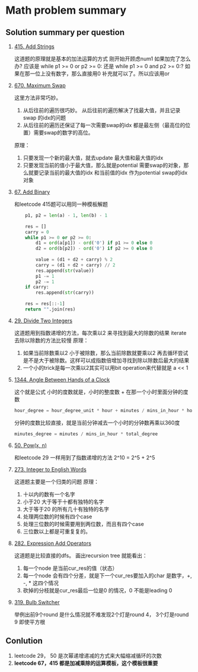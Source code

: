 # Math problem summary

## Solution summary per question

1. [415. Add Strings](https://leetcode.com/problems/add-strings/)

    这道题的原理就是基本的加法运算的方式
    刚开始开顾虑num1 如果加完了怎么办?
    应该是 while p1 >= 0 or p2 >= 0:   还是 while p1 >= 0 and p2 >= 0:?
    如果在那一位上没有数字，那么直接用0 补充就可以了。所以应该用or

2. [670. Maximum Swap](https://leetcode.com/problems/maximum-swap/)

    这里方法非常巧妙。
    1. 从后往前的遍历很巧妙。 从后往前的遍历解决了找最大值，并且记录swap 的idx的问题
    2. 从后往前的遍历还保证了每一次需要swap的idx 都是最左侧（最高位的位置）需要swap的数字的高位。

    原理：
    1. 只要发现一个新的最大值，就去update 最大值和最大值的idx
    2. 只要发现当前的值小于最大值，那么就是potential 需要swap的对象，那么就要记录当前的最大值的idx 和当前值的idx 作为potential swap的idx对象

3. [67. Add Binary](https://leetcode.com/problems/add-binary/)

    和leetcode 415题可以用同一种模板解题

    ```python
        p1, p2 = len(a) - 1, len(b) - 1
        
        res = []
        carry = 0
        while p1 >= 0 or p2 >= 0:
            d1 = ord(a[p1]) - ord('0') if p1 >= 0 else 0
            d2 = ord(b[p2]) - ord('0') if p2 >= 0 else 0
            
            value = (d1 + d2 + carry) % 2
            carry = (d1 + d2 + carry) // 2
            res.append(str(value))
            p1 -= 1
            p2 -= 1
        if carry:
            res.append(str(carry))
        
        res = res[::-1]
        return "".join(res)
    ```

4. [29. Divide Two Integers](https://leetcode.com/problems/divide-two-integers/)

    这道题用到指数递增的方法，每次乘以2 来寻找到最大的除数的结果
    iterate 去除以除数的方法比较慢
    原理：
    1. 如果当前除数乘以2 小于被除数，那么当前除数就要乘以2 再去循环尝试是不是大于被除数。这样可以成指数倍增加寻找到除以除数后最大的结果
    2. 一个小的trick是每一次乘以2其实可以用bit operation来代替就是 a << 1

5. [1344. Angle Between Hands of a Clock](https://leetcode.com/problems/angle-between-hands-of-a-clock/)

    这个就是公式
    小时的度数就是，小时的整度数 + 在那一个小时里面分钟的度数

    ```python
    hour_degree = hour_degree_unit * hour + minutes / mins_in_hour * hour_degree_unit
    ```

    分钟的度数比较直接，就是当前分钟减去一个小时的分钟数再乘以360度

    ```python
    minutes_degree = minutes / mins_in_hour * total_degree
    ```

6. [50. Pow(x, n)](https://leetcode.com/problems/powx-n/)

    和leetcode 29 一样用到了指数递增的方法
    2^10 = 2^5 + 2^5

7. [273. Integer to English Words](https://leetcode.com/problems/integer-to-english-words/)

    这道题主要是一个归类的问题
    原理：
    1. 十以内的数有一个名字
    2. 小于20 大于等于十都有独特的名字
    3. 大于等于20 的所有几十有独特的名字
    4. 处理两位数的时候有四个case
    5. 处理三位数的时候需要用到两位数，而且有四个case
    6. 三位数以上都是可重复复的。

8. [282. Expression Add Operators](https://leetcode.com/problems/expression-add-operators/)

    这道题是比较直接的dfs。
    画出recursion tree 就能看出：
    1. 每一个node 是当前cur_res的值（状态）
    2. 每一个node 会有四个分差，就是下一个cur_res要加入的char 是数字，+, -, * 这四个情况
    3. 砍掉的分枝就是cur_res最后一位是0 的情况，0 不能是leading 0

9. [319. Bulb Switcher](https://leetcode.com/problems/bulb-switcher/)

    举例出前9个round 是什么情况就不难发现2个灯是round 4， 3个灯是round 9
    即使平方根

## Conlution

1. leetcode 29， 50 是次幂递增递减的方式来大幅缩减循环的次数
2. **leetcode 67，415 都是加减乘除的运算模板，这个模板很重要**
